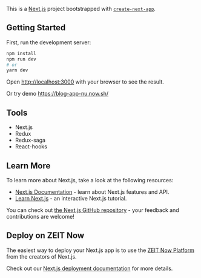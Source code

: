 This is a [Next.js](https://nextjs.org/) project bootstrapped with [`create-next-app`](https://github.com/zeit/next.js/tree/canary/packages/create-next-app).

## Getting Started

First, run the development server:

```bash
npm install
npm run dev
# or
yarn dev
```

Open [http://localhost:3000](http://localhost:3000) with your browser to see the result.

Or try demo https://blog-app-nu.now.sh/
## Tools
- Next.js
- Redux
- Redux-saga
- React-hooks

## Learn More

To learn more about Next.js, take a look at the following resources:

- [Next.js Documentation](https://nextjs.org/docs) - learn about Next.js features and API.
- [Learn Next.js](https://nextjs.org/learn) - an interactive Next.js tutorial.

You can check out [the Next.js GitHub repository](https://github.com/zeit/next.js/) - your feedback and contributions are welcome!

## Deploy on ZEIT Now

The easiest way to deploy your Next.js app is to use the [ZEIT Now Platform](https://zeit.co/import?utm_medium=default-template&filter=next.js&utm_source=create-next-app&utm_campaign=create-next-app-readme) from the creators of Next.js.

Check out our [Next.js deployment documentation](https://nextjs.org/docs/deployment) for more details.
